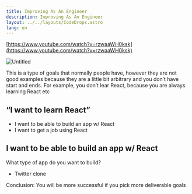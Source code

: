 ```yaml
---
title: Improving As An Engineer
description: Improving As An Engineer
layout: ../../layouts/CodeDrops.astro
lang: en
---
```


[https://www.youtube.com/watch?v=rzwaaWH0ksk](https://www.youtube.com/watch?v=rzwaaWH0ksk)

![Untitled](/img/Improving%20As%20An%20Engineer/Untitled.png)

This is a type of goals that normally people have, however they are not good examples because they are a little bit arbitrary and you don’t have start and ends. For example, you don’t lear React, because you are always learning React etc

## “I want to learn React”

- I want to be able to build an app w/ React
- I want to get a job using React

## I want to be able to build an app w/ React

What type of app do you want to build?

- Twitter clone

Conclusion: You will be more successful if you pick more deliverable goals
